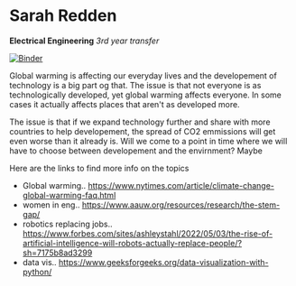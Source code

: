 # Sarah Redden
**Electrical Engineering**
*3rd year transfer*

[![Binder](https://mybinder.org/badge_logo.svg)](https://mybinder.org/v2/gh/sarahsr6/dgtHum_pythonClass.git/HEAD)




Global warming is affecting our everyday lives and the developement of technology is a big part og that. The issue is that not everyone is as technologically developed, yet global warming affects everyone. In some cases it actually affects places that aren't as developed more.

The issue is that if we expand technology further and share with more countries to help developement, the spread of CO2 emmissions will get even worse than it already is. Will we come to a point in time where we will have to choose between developement and the envirnment? Maybe


Here are the links to find more info on the topics
* Global warming.. https://www.nytimes.com/article/climate-change-global-warming-faq.html
* women in eng.. https://www.aauw.org/resources/research/the-stem-gap/
* robotics replacing jobs.. https://www.forbes.com/sites/ashleystahl/2022/05/03/the-rise-of-artificial-intelligence-will-robots-actually-replace-people/?sh=7175b8ad3299
* data vis.. https://www.geeksforgeeks.org/data-visualization-with-python/



